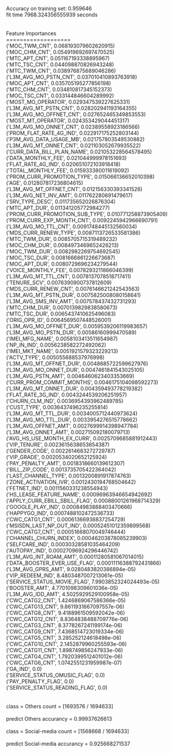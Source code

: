 Accuracy on training set: 0.959646<br>fit time 7968.324356555939 seconds<br><br><br>Feature Importances<br>===================<br>('MOC_TWM_CNT', 0.068193079602620915)<br>('MOC_CHM_CNT', 0.054919692697470525)<br>('MTC_APT_CNT', 0.051167193338895967)<br>('MTC_TSC_CNT', 0.044098870826943248)<br>('MTC_TWM_CNT', 0.038976875689046286)<br>('L3M_AVG_MO_PSTN_CNT', 0.037010410893763918)<br>('MOC_APT_CNT', 0.035705195277856198)<br>('MTC_CHM_CNT', 0.034810817345152373)<br>('MOC_TSC_CNT', 0.033144846604289992)<br>('MOST_MO_OPERATOR', 0.029347539227625331)<br>('L3M_AVG_MT_PSTN_CNT', 0.028202941193164355)<br>('L3M_AVG_MO_OFFNET_CNT', 0.027652465349853553)<br>('MOST_MT_OPERATOR', 0.024353429044451317)<br>('L3M_AVG_MO_ONNET_CNT', 0.02389558923186566)<br>('PROM_FLAT_RATE_4G_IND', 0.022917175252803144)<br>('P3M_AVG_DATA_USAGE_MB', 0.021757803549530882)<br>('L3M_AVG_MT_ONNET_CNT', 0.021103052679935522)<br>('CURR_DATA_BILL_PLAN_NAME', 0.021053228564578495)<br>('DATA_MONTHLY_FEE', 0.021044999978151693)<br>('FLAT_RATE_4G_IND', 0.020651072103918418)<br>('TOTAL_MONTHLY_FEE', 0.015933380011619092)<br>('PROM_CURR_PROMOTION_TYPE', 0.015066136652010398)<br>('AGE', 0.012807817236804615)<br>('L3M_AVG_MT_OFFNET_CNT', 0.012156330393341526)<br>('L3M_AVG_NET_INV_AMT', 0.011762280691479617)<br>('SRV_TYPE_DESC', 0.011735652026876304)<br>('MTC_APT_DUR', 0.011341205772984277)<br>('PROM_CURR_PROMOTION_SUB_TYPE', 0.010771258873905409)<br>('PROM_CURR_EXP_MONTH_CNT', 0.0092245942966690791)<br>('L3M_AVG_MO_TTL_CNT', 0.0091748445132560034)<br>('MDS_CURR_RENEW_TYPE', 0.0087113726533581386)<br>('MTC_TWM_DUR', 0.0085705715319489232)<br>('MOC_CHM_DUR', 0.0084973469652426213)<br>('MOC_TWM_DUR', 0.0082982269754692545)<br>('MOC_TSC_DUR', 0.0081666861226673687)<br>('MOC_APT_DUR', 0.0080729696234279544)<br>('VOICE_MONTHLY_FEE', 0.0078293211866046399)<br>('L3M_AVG_MT_TTL_CNT', 0.0078137078518717411)<br>('TENURE_SCV', 0.0076390900737812609)<br>('MDS_CURR_RENEW_CNT', 0.0076146621242543563)<br>('L3M_AVG_MT_PSTN_DUR', 0.0075825008080158641)<br>('L3M_AVG_SMS_INV_AMT', 0.007578437432731293)<br>('MTC_CHM_DUR', 0.0070139829838580673)<br>('MTC_TSC_DUR', 0.0065437410625496083)<br>('ORIG_OPR_ID', 0.0064569507448526001)<br>('L3M_AVG_MO_OFFNET_DUR', 0.0059539206119983657)<br>('L3M_AVG_MO_PSTN_DUR', 0.00586160999470589)<br>('IMEI_MFG_NAME', 0.0058103413511654987)<br>('NP_IN_IND', 0.0056238582272492062)<br>('IMEI_MKT_NAME', 0.0051921579323229213)<br>('ACTV_TYPE', 0.005055688537976998)<br>('L3M_AVG_MT_OFFNET_DUR', 0.0048685722599627976)<br>('L3M_AVG_MO_ONNET_DUR', 0.0047461841543025105)<br>('L3M_AVG_PSTN_AMT', 0.0046460623403353669)<br>('CURR_PROM_COMMIT_MONTHS', 0.0046175104098592273)<br>('L3M_AVG_MT_ONNET_DUR', 0.004359493778219382)<br>('FLAT_RATE_3G_IND', 0.0043244539206251957)<br>('CHURN_CLM_IND', 0.0036954393962489785)<br>('CUST_TYPE', 0.0036437496235255814)<br>('L3M_AVG_MT_TTL_DUR', 0.0034005712440973624)<br>('L3M_AVG_MO_TTL_DUR', 0.0033954276515778662)<br>('L3M_AVG_OFFNET_AMT', 0.0027699914398947784)<br>('L3M_AVG_ONNET_AMT', 0.002715092180079713)<br>('AVG_HS_USE_MONTH_EX_CURR', 0.0025709685881912443)<br>('VIP_TENURE', 0.0023615638653654387)<br>('GENDER_CODE', 0.0022614683272729787)<br>('VIP_GRADE', 0.0020534020652125924)<br>('PAY_PENALTY_AMT', 0.0018318660139612307)<br>('BILL_ZIP_CODE', 0.0013735705422364042)<br>('LAST_CHANNEL_TYPE', 0.0013200891917874763)<br>('ZONE_ACTIVATION_IVR', 0.0012430194768504642)<br>('FETNET_IND', 0.0011560331238554943)<br>('HS_LEASE_FEATURE_NAME', 0.00096963946654942692)<br>('APPLY_CURR_EBILL_SBILL_FLAG', 0.00088001261968714329)<br>('GOOGLE_PLAY_IND', 0.00084983888403470666)<br>('HAPPYGO_IND', 0.0007488102472536733)<br>('CWC_CATG1_CNT', 0.00061366938837254729)<br>('MSISDN_LAST_NP_OUT_IND', 0.00052451012359899568)<br>('CWC_CATG7_CNT', 0.00051668070049746444)<br>('CHANNEL_CHURN_INDEX', 0.00046203878085239903)<br>('SELFCARE_IND', 0.00030328581035464209)<br>('AUTOPAY_IND', 0.00027096924296446742)<br>('L3M_AVG_INT_ROAM_AMT', 0.00011280581067014015)<br>('DATA_BOOSTER_EVER_USE_FLAG', 0.00011116388792431866)<br>('L3M_AVG_GPRS_AMT', 9.0280483820386894e-05)<br>('VIP_REDEEM_IND', 8.4803487007213061e-05)<br>('SERVICE_STATUS_MOVIE_FLAG', 7.9903852324024493e-05)<br>('BOOSTER_AMT', 4.7701098309601036e-05)<br>('L3M_AVG_IDD_AMT', 4.5025929529100958e-05)<br>('CWC_CATG2_CNT', 1.4246869067586366e-05)<br>('CWC_CATG13_CNT', 9.8611931667097557e-06)<br>('CWC_CATG8_CNT', 9.4188961509592042e-06)<br>('CWC_CATG12_CNT', 8.8364838488709776e-06)<br>('CWC_CATG3_CNT', 8.3778267241199174e-06)<br>('CWC_CATG9_CNT', 7.4368514723019334e-06)<br>('CWC_CATG5_CNT', 3.285252124618498e-06)<br>('CWC_CATG10_CNT', 2.1452879960255593e-06)<br>('CWC_CATG11_CNT', 1.898749856247933e-06)<br>('CWC_CATG4_CNT', 1.7920399512401012e-06)<br>('CWC_CATG6_CNT', 1.0742551231959987e-07)<br>('GA_IND', 0.0)<br>('SERVICE_STATUS_OMUSIC_FLAG', 0.0)<br>('PAY_PENALTY_FLAG', 0.0)<br>('SERVICE_STATUS_READING_FLAG', 0.0)<br><br><br>class = Others count = [1693576 / 1694633]<br><br>predict Others accurancy = 0.99937626613<br><br>class = Social-media count = [1568668 / 1694633]<br><br>predict Social-media accurancy = 0.925668271537